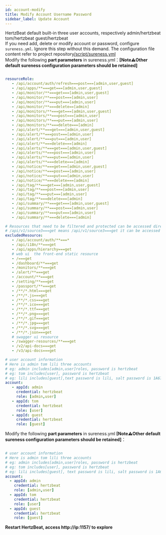```yaml
---
id: account-modify  
title: Modify Account Username Password        
sidebar_label: Update Account        
---
```


HertzBeat default built-in three user accounts, respectively admin/hertzbeat tom/hertzbeat guest/hertzbeat     
If you need add, delete or modify account or password, configure `sureness.yml`. Ignore this step without this demand.
The configuration file content refer to project repository[/script/sureness.yml](https://gitee.com/hertzbeat/hertzbeat/blob/master/script/sureness.yml)   
Modify the following **part parameters** in sureness.yml：**[Note⚠️Other default sureness configuration parameters should be retained]**

```yaml

resourceRole:
   - /api/account/auth/refresh===post===[admin,user,guest]
   - /api/apps/**===get===[admin,user,guest]
   - /api/monitor/**===get===[admin,user,guest]
   - /api/monitor/**===post===[admin,user]
   - /api/monitor/**===put===[admin,user]
   - /api/monitor/**===delete==[admin]
   - /api/monitors/**===get===[admin,user,guest]
   - /api/monitors/**===post===[admin,user]
   - /api/monitors/**===put===[admin,user]
   - /api/monitors/**===delete===[admin]
   - /api/alert/**===get===[admin,user,guest]
   - /api/alert/**===post===[admin,user]
   - /api/alert/**===put===[admin,user]
   - /api/alert/**===delete===[admin]
   - /api/alerts/**===get===[admin,user,guest]
   - /api/alerts/**===post===[admin,user]
   - /api/alerts/**===put===[admin,user]
   - /api/alerts/**===delete===[admin]
   - /api/notice/**===get===[admin,user,guest]
   - /api/notice/**===post===[admin,user]
   - /api/notice/**===put===[admin,user]
   - /api/notice/**===delete===[admin]
   - /api/tag/**===get===[admin,user,guest]
   - /api/tag/**===post===[admin,user]
   - /api/tag/**===put===[admin,user]
   - /api/tag/**===delete===[admin]
   - /api/summary/**===get===[admin,user,guest]
   - /api/summary/**===post===[admin,user]
   - /api/summary/**===put===[admin,user]
   - /api/summary/**===delete===[admin]

# Resources that need to be filtered and protected can be accessed directly without authentication
# /api/v1/source3===get means /api/v1/source3===get it can be accessed by anyone. Don't need to authentication
excludedResource:
   - /api/account/auth/**===*
   - /api/i18n/**===get
   - /api/apps/hierarchy===get
   # web ui  the front-end static resource
   - /===get
   - /dashboard/**===get
   - /monitors/**===get
   - /alert/**===get
   - /account/**===get
   - /setting/**===get
   - /passport/**===get
   - /**/*.html===get
   - /**/*.js===get
   - /**/*.css===get
   - /**/*.ico===get
   - /**/*.ttf===get
   - /**/*.png===get
   - /**/*.gif===get
   - /**/*.jpg===get
   - /**/*.svg===get
   - /**/*.json===get
   # swagger ui resource
   - /swagger-resources/**===get
   - /v2/api-docs===get
   - /v3/api-docs===get

# user account information
# Here is admin tom lili three accounts
# eg: admin includes[admin,user]roles, password is hertzbeat 
# eg: tom includes[user], password is hertzbeat
# eg: lili includes[guest],text password is lili, salt password is 1A676730B0C7F54654B0E09184448289
account:
   - appId: admin
     credential: hertzbeat
     role: [admin,user]
   - appId: tom
     credential: hertzbeat
     role: [user]
   - appId: guest
     credential: hertzbeat
     role: [guest]
```

Modify the following **part parameters** in sureness.yml **[Note⚠️Other default sureness configuration parameters should be retained]**：

```yaml

# user account information
# Here is admin tom lili three accounts
# eg: admin includes[admin,user]roles, password is hertzbeat 
# eg: tom includes[user], password is hertzbeat
# eg: lili includes[guest], text password is lili, salt password is 1A676730B0C7F54654B0E09184448289
account:
  - appId: admin
    credential: hertzbeat
    role: [admin,user]
  - appId: tom
    credential: hertzbeat
    role: [user]
  - appId: guest
    credential: hertzbeat
    role: [guest]
```


**Restart HertzBeat, access http://ip:1157/ to explore**  
